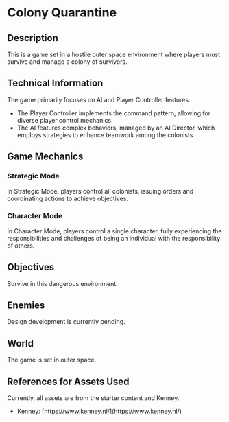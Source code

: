 # Colony Quarantine

## Description
This is a game set in a hostile outer space environment where players must survive and manage a colony of survivors.

## Technical Information
The game primarily focuses on AI and Player Controller features. 
* The Player Controller implements the command pattern, allowing for diverse player control mechanics.
* The AI features complex behaviors, managed by an AI Director, which employs strategies to enhance teamwork among the colonists.

## Game Mechanics

### Strategic Mode
In Strategic Mode, players control all colonists, issuing orders and coordinating actions to achieve objectives.

### Character Mode
In Character Mode, players control a single character, fully experiencing the responsibilities and challenges of being an individual with the responsibility of others.

## Objectives
Survive in this dangerous environment.

## Enemies
Design development is currently pending.

## World
The game is set in outer space.

## References for Assets Used
Currently, all assets are from the starter content and Kenney.
- Kenney: [https://www.kenney.nl/](https://www.kenney.nl/)
